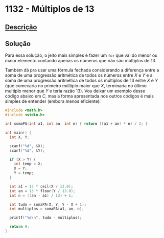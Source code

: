 # 1132 - Múltiplos de 13

## [Descrição](https://www.beecrowd.com.br/judge/pt/problems/view/1132)

## Solução

Para essa solução, o jeito mais simples é fazer um `for` que vai do menor ou maior elemento contando apenas os números que não são múltiplos de 13.

Também dá pra usar uma fórmula fechada considerando a diferença entre a soma de uma progressão aritmética de todos os números entre $X$ e $Y$ e a soma de uma progressão aritmética de todos os múltiplos de $13$ entre $X$ e $Y$ (que comecaria no primeiro múltiplo maior que $X$, terminaria no último multiplo menor que $Y$ e teria razão $13$). Vou deixar um exemplo desse código abaixo em $C$, mas a forma apresentada nos outros códigos é mais simples de entender (embora menos eficiente):

```c
#include <math.h>
#include <stdio.h>

int somaPA(int a1, int an, int n) { return ((a1 + an) * n) / 2; }

int main() {
  int X, Y;

  scanf("%d", &X);
  scanf("%d", &Y);

  if (X > Y) {
    int temp = X;
    X = Y;
    Y = temp;
  }

  int a1 = 13 * ceil(X / 13.0);
  int an = 13 * floor(Y / 13.0);
  int n = ((an - a1) / 13) + 1;

  int tudo = somaPA(X, Y, Y - X + 1);
  int multiplos = somaPA(a1, an, n);

  printf("%d\n", tudo - multiplos);

  return 0;
}
```